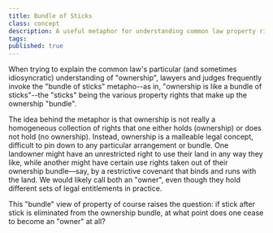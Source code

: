 ```yaml
---
title: Bundle of Sticks
class: concept
description: A useful metaphor for understanding common law property rights as sticks in a bundle.
tags:
published: true
---
```


When trying to explain the common law's particular (and sometimes idiosyncratic) understanding of "ownership", lawyers and judges frequently invoke the "bundle of sticks" metapho--as in, "ownership is like a bundle of sticks"--the "sticks" being the various property rights that make up the ownership "bundle". 

The idea behind the metaphor is that ownership is not really a homogeneous collection of rights that one either holds (ownership) or does not hold (no ownership). Instead, ownership is a malleable legal concept, difficult to pin down to any particular arrangement or bundle. One landowner might have an unrestricted right to use their land in any way they like, while another might have certain use rights taken out of their ownership bundle—say, by a restrictive covenant that binds and runs with the land. We would likely call both an "owner", even though they hold different sets of legal entitlements in practice. 

This "bundle" view of property of course raises the question: if stick after stick is eliminated from the ownership bundle, at what point does one cease to become an "owner" at all?
